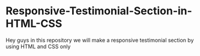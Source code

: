 # Responsive-Testimonial-Section-in-HTML-CSS
Hey guys in this repository we will make a responsive testimonial section by using HTML and CSS only
